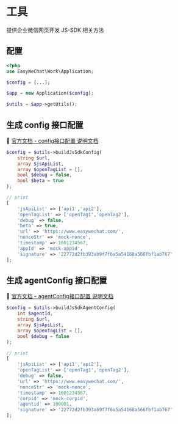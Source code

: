 # 工具

提供企业微信网页开发 JS-SDK 相关方法

## 配置

```php
<?php
use EasyWeChat\Work\Application;

$config = [...];

$app = new Application($config);

$utils = $app->getUtils();
```

## 生成 config 接口配置

:book: [官方文档 - config接口配置 说明文档](https://open.work.weixin.qq.com/api/doc/90001/90144/90547)


```php
$config = $utils->buildJsSdkConfig(
    string $url,
    array $jsApiList,
    array $openTagList = [],
    bool $debug = false,
    bool $beta = true
);

// print
[
    'jsApiList' => ['api1','api2'],
    'openTagList' => ['openTag1','openTag2'],
    'debug' => false,
    'beta' => true,
    'url' => 'https://www.easywechat.com/',
    'nonceStr' => 'mock-nonce',
    'timestamp' => 1601234567,
    'appId' => 'mock-appid',
    'signature' => '22772d2fb393ab9f7f6a5a54168a566fbf1ab767'
];
```

## 生成 agentConfig 接口配置

:book: [官方文档 - agentConfig接口配置 说明文档](https://open.work.weixin.qq.com/api/doc/90001/90144/94325)


```php
$config = $utils->buildJsSdkAgentConfig(
    int $agentId,
    string $url,
    array $jsApiList,
    array $openTagList = [],
    bool $debug = false
);

// print
[
    'jsApiList' => ['api1','api2'],
    'openTagList' => ['openTag1','openTag2'],
    'debug' => false,
    'url' => 'https://www.easywechat.com/',
    'nonceStr' => 'mock-nonce',
    'timestamp' => 1601234567,
    'corpid' => 'mock-corpid',
    'agentid' => 100001,
    'signature' => '22772d2fb393ab9f7f6a5a54168a566fbf1ab767'
];
```